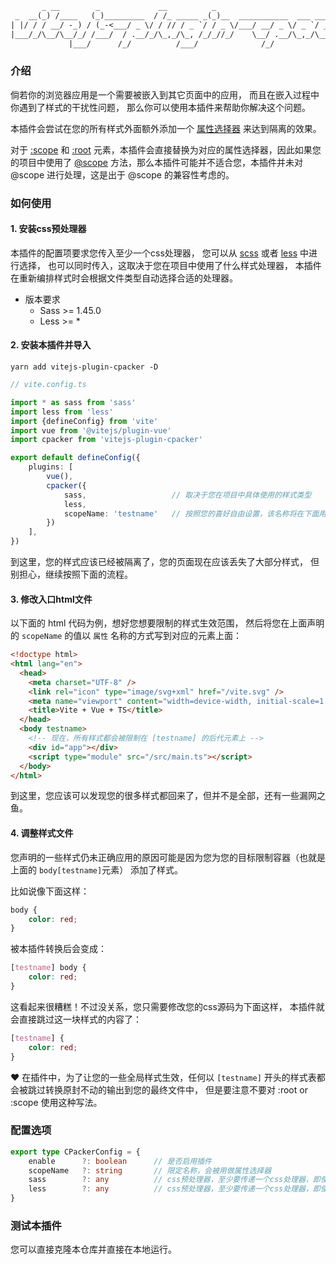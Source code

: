 ```txt
       _ __        _             __          _                            __          
 _  __(_) /____   (_)_________  / /_ _____ _(_)__  ___________  ___ _____/ /_____ ____
| |/ / / __/ -_) / (_-<___/ _ \/ / // / _ `/ / _ \/___/ __/ _ \/ _ `/ __/  '_/ -_) __/
|___/_/\__/\__/_/ /___/  / .__/_/\_,_/\_, /_/_//_/    \__/ .__/\_,_/\__/_/\_\\__/_/   
             |___/      /_/          /___/              /_/                           
```

### 介绍

倘若你的浏览器应用是一个需要被嵌入到其它页面中的应用，
而且在嵌入过程中你遇到了样式的干扰性问题，
那么你可以使用本插件来帮助你解决这个问题。

本插件会尝试在您的所有样式外面额外添加一个
[属性选择器](https://developer.mozilla.org/zh-CN/docs/Web/CSS/CSS_selectors)
来达到隔离的效果。

对于 [:scope](https://developer.mozilla.org/zh-CN/docs/Web/CSS/:scope)
和 [:root](https://developer.mozilla.org/zh-CN/docs/Web/CSS/:root)
元素，本插件会直接替换为对应的属性选择器，因此如果您的项目中使用了
[@scope](https://developer.mozilla.org/en-US/docs/Web/CSS/@scope)
方法，那么本插件可能并不适合您，本插件并未对 @scope 进行处理，这是出于 @scope 的兼容性考虑的。

### 如何使用

#### 1. 安装css预处理器

本插件的配置项要求您传入至少一个css处理器，
您可以从 [scss](https://sass-lang.com/documentation/js-api/functions/compilestring/)
或者 [less](https://lesscss.org/usage/#programmatic-usage) 中进行选择，
也可以同时传入，这取决于您在项目中使用了什么样式处理器，
本插件在重新编排样式时会根据文件类型自动选择合适的处理器。

- 版本要求
  - Sass >= 1.45.0
  - Less >= *

#### 2. 安装本插件并导入

```shell
yarn add vitejs-plugin-cpacker -D
```

```typescript
// vite.config.ts

import * as sass from 'sass'
import less from 'less'
import {defineConfig} from 'vite'
import vue from '@vitejs/plugin-vue'
import cpacker from 'vitejs-plugin-cpacker'

export default defineConfig({
    plugins: [
        vue(),
        cpacker({
            sass,                   // 取决于您在项目中具体使用的样式类型
            less,
            scopeName: 'testname'   // 按照您的喜好自由设置，该名称将在下面用到
        })
    ],
})
```

到这里，您的样式应该已经被隔离了，您的页面现在应该丢失了大部分样式，
但别担心，继续按照下面的流程。

#### 3. 修改入口html文件

以下面的 html 代码为例，想好您想要限制的样式生效范围，
然后将您在上面声明的 `scopeName` 的值以 `属性` 名称的方式写到对应的元素上面：

```html
<!doctype html>
<html lang="en">
  <head>
    <meta charset="UTF-8" />
    <link rel="icon" type="image/svg+xml" href="/vite.svg" />
    <meta name="viewport" content="width=device-width, initial-scale=1.0" />
    <title>Vite + Vue + TS</title>
  </head>
  <body testname>
    <!-- 现在，所有样式都会被限制在 [testname] 的后代元素上 -->
    <div id="app"></div>
    <script type="module" src="/src/main.ts"></script>
  </body>
</html>
```

到这里，您应该可以发现您的很多样式都回来了，但并不是全部，还有一些漏网之鱼。

#### 4. 调整样式文件

您声明的一些样式仍未正确应用的原因可能是因为您为您的目标限制容器（也就是上面的 `body[testname]`元素）
添加了样式。

比如说像下面这样：

```css
body {
    color: red;
}
```

被本插件转换后会变成：

```css
[testname] body {
    color: red;
}
```

这看起来很糟糕！不过没关系，您只需要修改您的css源码为下面这样，
本插件就会直接跳过这一块样式的内容了：

```css
[testname] {
    color: red;
}
```

❤ 在插件中，为了让您的一些全局样式生效，任何以 `[testname]`
开头的样式表都会被跳过转换原封不动的输出到您的最终文件中，
但是要注意不要对 :root or :scope 使用这种写法。

### 配置选项

```typescript
export type CPackerConfig = {
    enable      ?: boolean      // 是否启用插件
    scopeName   ?: string       // 限定名称，会被用做属性选择器
    sass        ?: any          // css预处理器，至少要传递一个css处理器，即使您的项目中只用了css
    less        ?: any          // css预处理器，至少要传递一个css处理器，即使您的项目中只用了css
}
```

### 测试本插件

您可以直接克隆本仓库并直接在本地运行。
